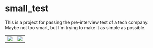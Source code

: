# small_test

This is a project for passing the pre-interview test of a tech company.
Maybe not too smart, but I'm trying to make it as simple as possible.

<table>
  <tr>
    <td><img src="https://github.com/user-attachments/assets/1b3d4df1-fca9-45bc-baf9-b3ba2e17d1d1"></td>
    <td><img src="https://github.com/user-attachments/assets/5d06d349-9691-4631-aa28-81b390e53900"></td>
  </tr>
</table>
